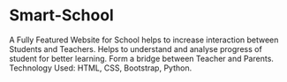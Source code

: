 # Smart-School
A Fully Featured Website for School helps to increase interaction between Students and Teachers. Helps to understand and analyse progress of student for better learning. Form a bridge between Teacher and Parents. Technology Used: HTML, CSS, Bootstrap, Python. 
